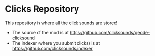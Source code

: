 # Clicks Repository
This repository is where all the click sounds are stored!
- The source of the mod is at https://github.com/clicksounds/geode-clicksound
- The indexer (where you submit clicks) is at https://github.com/clicksounds/indexer
